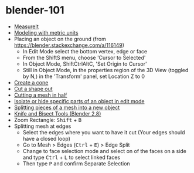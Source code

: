 # blender-101

- [MeasureIt](https://www.youtube.com/watch?v=R0jCdCoaRvs)
- [Modeling with metric units](https://blender.stackexchange.com/questions/67526/modeling-with-metric-units-cm)
- Placing an object on the ground (from https://blender.stackexchange.com/a/116149)
  - In Edit Mode select the bottom vertex, edge or face
  - From the ShiftS menu, choose 'Cursor to Selected'
  - In Object Mode, ShiftCtrlAltC, 'Set Origin to Cursor'
  - Still in Object Mode, in the properties region of the 3D View (toggled by N,) in the 'Transform' panel, set Location Z to 0
- [Create a cone](https://blender.stackexchange.com/questions/3603/how-can-i-transform-one-end-of-a-cylindrical-extrusion-to-create-a-cone-or-needl)
- [Cut a shape out](https://blender.stackexchange.com/questions/7928/how-would-you-cut-a-shape-out-of-an-object-using-another-object)
- [Cutting a mesh in half](https://blender.stackexchange.com/questions/5320/cutting-a-mesh-in-half)
- [Isolate or hide specific parts of an object in edit mode](https://blender.stackexchange.com/questions/6890/isolate-or-hide-specific-parts-of-an-object-in-edit-mode)
- [Splitting pieces of a mesh into a new object](https://blender.stackexchange.com/questions/6184/splitting-pieces-of-a-mesh-into-a-new-object)
- [Knife and Bisect Tools (Blender 2.8)](https://www.youtube.com/watch?v=cpb8-YqaBTM)
- Zoom Rectangle: <kbd>Shift</kbd> + <kbd>B</kbd>
- Splitting mesh at edges
    - Select the edges where you want to have it cut (Your edges should have a closed loop)
    - Go to Mesh > Edges (<kbd>Ctrl</kbd> + <kbd>E</kbd>) > Edge Split
    - Change to face selection mode and select on of the faces on a side and type <kbd>Ctrl</kbd> + <kbd>L</kbd> to select linked faces
    - Then type <kbd>P</kbd> and confirm Separate Selection